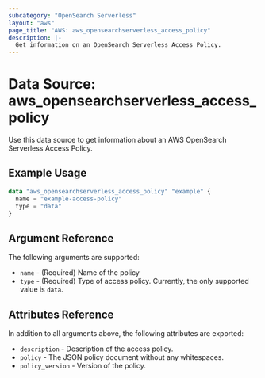 ```yaml
---
subcategory: "OpenSearch Serverless"
layout: "aws"
page_title: "AWS: aws_opensearchserverless_access_policy"
description: |-
  Get information on an OpenSearch Serverless Access Policy.
---
```


# Data Source: aws_opensearchserverless_access_policy

Use this data source to get information about an AWS OpenSearch Serverless Access Policy.

## Example Usage

```terraform
data "aws_opensearchserverless_access_policy" "example" {
  name = "example-access-policy"
  type = "data"
}
```

## Argument Reference

The following arguments are supported:

* `name` - (Required) Name of the policy
* `type` - (Required) Type of access policy. Currently, the only supported value is `data`.

## Attributes Reference

In addition to all arguments above, the following attributes are exported:

* `description` - Description of the access policy.
* `policy` - The JSON policy document without any whitespaces.
* `policy_version` - Version of the policy.